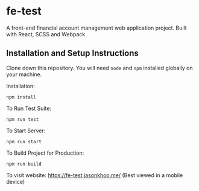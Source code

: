 # fe-test
A front-end financial account management web application project. Built with React, SCSS and Webpack

## Installation and Setup Instructions
Clone down this repository. You will need `node` and `npm` installed globally on your machine. 

Installation:

`npm install`  

To Run Test Suite:  

`npm run test`  

To Start Server:

`npm run start`  

To Build Project for Production:

`npm run build`  

To visit website: https://fe-test.jasonkhoo.me/ (Best viewed in a mobile device)
